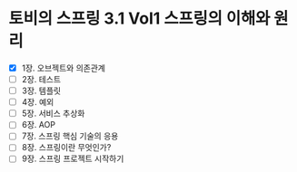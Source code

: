 # 토비의 스프링 3.1 Vol1 스프링의 이해와 원리

- [x] 1장. 오브젝트와 의존관계
- [ ] 2장. 테스트
- [ ] 3장. 템플릿
- [ ] 4장. 예외
- [ ] 5장. 서비스 추상화
- [ ] 6장. AOP
- [ ] 7장. 스프링 핵심 기술의 응용
- [ ] 8장. 스프링이란 무엇인가?
- [ ] 9장. 스프링 프로젝트 시작하기
